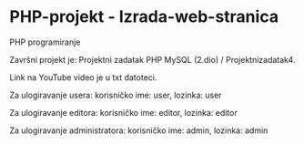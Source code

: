 # PHP-projekt - Izrada-web-stranica
PHP programiranje

Završni projekt je:  Projektni zadatak PHP MySQL (2.dio) / Projektnizadatak4.

Link na YouTube video je u txt datoteci.

Za ulogiravanje usera: korisničko ime: user, lozinka: user

Za ulogiravanje editora: korisničko ime: editor, lozinka: editor

Za ulogiravanje administratora: korisničko ime: admin, lozinka: admin

